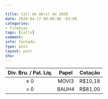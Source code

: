 ```yaml
---

title: Call de Abril de 2020
date: 2020-04-17 00:00:00 -03:00
categories:
- Finanças
tags: [calls]
comment: 
info: fechado.
type: post
layout: post
sha: 
---
```


| **Dív. Bru. / Pat. Líq.** | **Papel** | **Cotação** |
|:-------------------------:|:---------:|:-----------:|
| ≠ 0                       | MOVI3     | R$10,18     |
| = 0                       | BAUH4     | R$81,00     |
